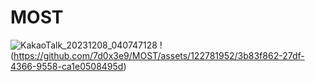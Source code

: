 <h1>MOST</h1>
<p></p>
<p></p>


![KakaoTalk_20231208_040747128](https://github.com/7d0x3e9/MOST/assets/99129159/f038ba21-8efa-4ae1-9cf6-8b20e21d2efc)
!(https://github.com/7d0x3e9/MOST/assets/122781952/3b83f862-27df-4366-9558-ca1e0508495d)



